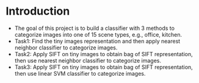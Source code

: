 # Introduction
- The goal of this project is to build a classifier with 3 methods to categorize images into one of 15 scene types, e.g., office, kitchen.
- Task1: Find the tiny images representation and then apply nearest neighbor classifier to categorize images.
- Task2: Apply SIFT on tiny images to obtain bag of SIFT representation, then use nearest neighbor classifier to categorize images.
- Task3: Apply SIFT on tiny images to obtain bag of SIFT representation, then use linear SVM classifier to categorize images.
